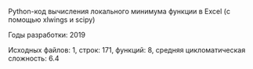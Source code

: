 Python-код вычисления локального минимума функции в Excel (с помощью xlwings и scipy)

Годы разработки: 2019

Исходных файлов: 1, строк: 171, функций: 8, средняя цикломатическая сложность: 6.4 
